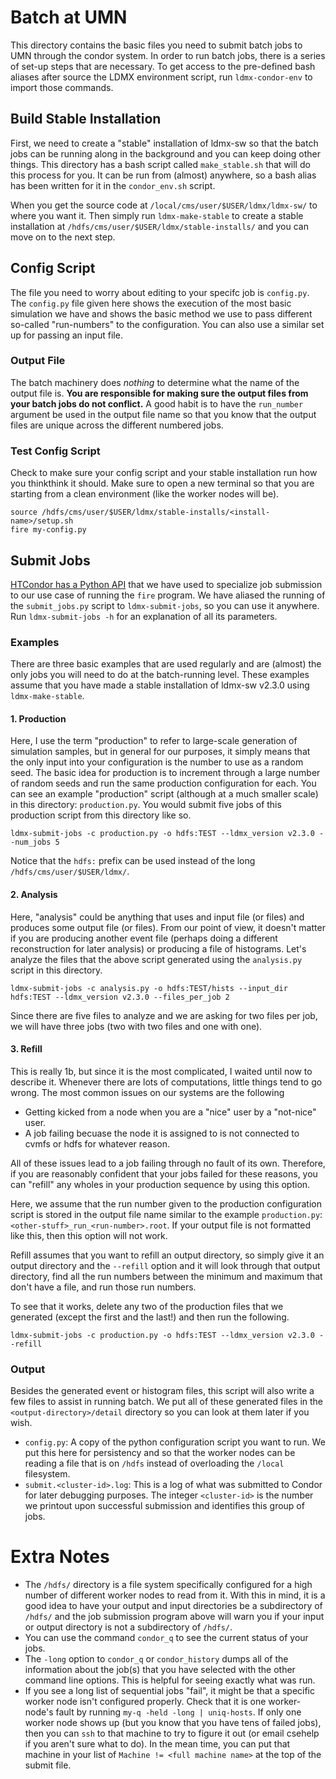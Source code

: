 # Batch at UMN
This directory contains the basic files you need to submit batch jobs to UMN through the condor system.
In order to run batch jobs, there is a series of set-up steps that are necessary.
To get access to the pre-defined bash aliases after source the LDMX environment script, run `ldmx-condor-env` to import those commands.

## Build Stable Installation
First, we need to create a "stable" installation of ldmx-sw so that the batch jobs can be running along in the background and you can keep doing other things. This directory has a bash script called `make_stable.sh` that will do this process for you. It can be run from (almost) anywhere, so a bash alias has been written for it in the `condor_env.sh` script.

When you get the source code at `/local/cms/user/$USER/ldmx/ldmx-sw/` to where you want it. Then simply run `ldmx-make-stable` to create a stable installation at `/hdfs/cms/user/$USER/ldmx/stable-installs/` and you can move on to the next step.

## Config Script

The file you need to worry about editing to your specifc job is `config.py`.
The `config.py` file given here shows the execution of the most basic simulation we have and shows the basic method we use to pass different so-called "run-numbers" to the configuration. You can also use a similar set up for passing an input file.

### Output File

The batch machinery does *nothing* to determine what the name of the output file is. **You are responsible for making sure the output files from your batch jobs do not conflict.** A good habit is to have the `run_number` argument be used in the output file name so that you know that the output files are unique across the different numbered jobs.

### Test Config Script
Check to make sure your config script and your stable installation run how you thinkthink it should. Make sure to open a new terminal so that you are starting from a clean environment (like the worker nodes will be).
```
source /hdfs/cms/user/$USER/ldmx/stable-installs/<install-name>/setup.sh
fire my-config.py
```

## Submit Jobs
[HTCondor has a Python API](https://htcondor.readthedocs.io/en/latest/apis/python-bindings/tutorials/Submitting-and-Managing-Jobs.html) that we have used to specialize job submission to our use case of running the `fire` program.
We have aliased the running of the `submit_jobs.py` script to `ldmx-submit-jobs`, so you can use it anywhere. Run `ldmx-submit-jobs -h` for an explanation of all its parameters.

### Examples

There are three basic examples that are used regularly and are (almost) the only jobs you will need to do at the batch-running level.
These examples assume that you have made a stable installation of ldmx-sw v2.3.0 using `ldmx-make-stable`.

#### 1. Production

Here, I use the term "production" to refer to large-scale generation of simulation samples, but in general for our purposes, it simply means that the only input into your configuration is the number to use as a random seed. 
The basic idea for production is to increment through a large number of random seeds and run the same production configuration for each. 
You can see an example "production" script (although at a much smaller scale) in this directory: `production.py`.
You would submit five jobs of this production script from this directory like so. 
```
ldmx-submit-jobs -c production.py -o hdfs:TEST --ldmx_version v2.3.0 --num_jobs 5
```
Notice that the `hdfs:` prefix can be used instead of the long `/hdfs/cms/user/$USER/ldmx/`.

#### 2. Analysis

Here, "analysis" could be anything that uses and input file (or files) and produces some output file (or files).
From our point of view, it doesn't matter if you are producing another event file (perhaps doing a different reconstruction for later analysis) or producing a file of histograms.
Let's analyze the files that the above script generated using the `analysis.py` script in this directory.
```
ldmx-submit-jobs -c analysis.py -o hdfs:TEST/hists --input_dir hdfs:TEST --ldmx_version v2.3.0 --files_per_job 2
```
Since there are five files to analyze and we are asking for two files per job, we will have three jobs 
(two with two files and one with one).

#### 3. Refill

This is really 1b, but since it is the most complicated, I waited until now to describe it.
Whenever there are lots of computations, little things tend to go wrong.
The most common issues on our systems are the following

- Getting kicked from a node when you are a "nice" user by a "not-nice" user.
- A job failing becuase the node it is assigned to is not connected to cvmfs or hdfs for whatever reason.

All of these issues lead to a job failing through no fault of its own.
Therefore, if you are reasonably confident that your jobs failed for these reasons,
you can "refill" any wholes in your production sequence by using this option.

Here, we assume that the run number given to the production configuration script is stored in the output file name similar to the example `production.py`: `<other-stuff>_run_<run-number>.root`.
If your output file is not formatted like this, then this option will not work.

Refill assumes that you want to refill an output directory, so simply give it an output directory and the `--refill` option and it will look through that output directory, find all the run numbers between the minimum and maximum that don't have a file, and run those run numbers.

To see that it works, delete any two of the production files that we generated (except the first and the last!) and then run the following.
```
ldmx-submit-jobs -c production.py -o hdfs:TEST --ldmx_version v2.3.0 --refill

```

### Output
Besides the generated event or histogram files, this script will also write a few files to assist in running batch.
We put all of these generated files in the `<output-directory>/detail` directory so you can look at them later if you wish.

- `config.py`: A copy of the python configuration script you want to run. We put this here for persistency and so that the worker nodes can be reading a file that is on `/hdfs` instead of overloading the `/local` filesystem.
- `submit.<cluster-id>.log`: This is a log of what was submitted to Condor for later debugging purposes. The integer `<cluster-id>` is the number we printout upon successful submission and identifies this group of jobs.

# Extra Notes
- The `/hdfs/` directory is a file system specifically configured for a high number of different worker nodes to read from it. With this in mind, it is a good idea to have your output and input directories be a subdirectory of `/hdfs/` and the job submission program above will warn you if your input or output directory is not a subdirectory of `/hdfs/`.
- You can use the command `condor_q` to see the current status of your jobs.
- The `-long` option to `condor_q` or `condor_history` dumps all of the information about the job(s) that you have selected with the other command line options. This is helpful for seeing exactly what was run.
- If you see a long list of sequential jobs "fail", it might be that a specific worker node isn't configured properly. Check that it is one worker-node's fault by running `my-q -held -long | uniq-hosts`. If only one worker node shows up (but you know that you have tens of failed jobs), then you can `ssh` to that machine to try to figure it out (or email csehelp if you aren't sure what to do). In the mean time, you can put that machine in your list of `Machine != <full machine name>` at the top of the submit file.
